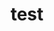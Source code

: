 ---
layout: profile
title : test
Name: Yijun Yan 
University: High School Graduate - Will update by the end of the program
City: Sydney
Country: Australia
Bio: Hey, I'm Lincoln Yan. I'm a passinate developer - check out my work at https://yyjlincoln.com
Favourite-Programming-Languages: TypeScript, Python
Interests-Outside-Of-Tech: Music
GitHub: yyjlincoln
LinkedIn: yyjlincoln
Twitter: N/A
Image: https://drive.google.com/open?id=13fRuhcS_dWXRjhWwMQFhOvKYPCFJeE7F
Resume: https://drive.google.com/open?id=1erV8mBmkr8v-F9C4tV-MG3XtTyknqyRb
---